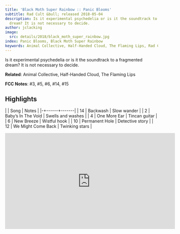 ```yaml
---
title: 'Black Moth Super Rainbow :: Panic Blooms'
subtitle: Rad Cult &bull; released 2018-05-04
description: Is it experimental psychedelia or is it the soundtrack to a fragmented
  dream? It is not necessary to decide.
author: jclacking
image:
  src: details/2018/black_moth_super_rainbow.jpg
index: Panic Blooms, Black Moth Super Rainbow
keywords: Animal Collective, Half-Handed Cloud, The Flaming Lips, Rad Cult
---
```

Is it experimental psychedelia or is it the soundtrack to a fragmented dream? It is not necessary to decide.<!--more-->

**Related**: Animal Collective, Half-Handed Cloud, The Flaming Lips

**FCC Notes**: #3, #5, #6, #14, #15

## Highlights

| | Song | Notes |
|-+------+-------|
| 14 | Backwash | Slow wander |
| 2 | Baby’s In The Void | Swells and washes |
| 4 | One More Ear | Tincan guitar |
| 6 | New Breeze | Wistful hook |
| 10 | Permanent Hole | Detective story |
| 12 | We Might Come Back | Twinking stars |

<div class="tlo-detail-video"><iframe width="560" height="315" src="https://www.youtube.com/embed/XI-Vr6gKbwk" frameborder="0" allow="autoplay; encrypted-media" allowfullscreen></iframe></div>

